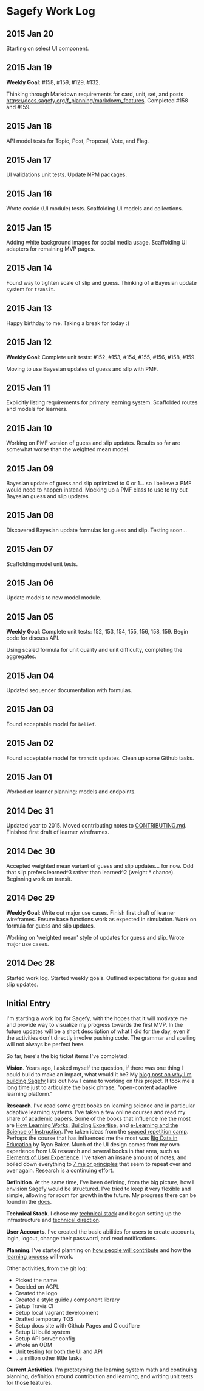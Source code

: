 Sagefy Work Log
===============

2015 Jan 20
-----------

Starting on select UI component.

2015 Jan 19
-----------

**Weekly Goal**: #158, #159, #129, #132.

Thinking through Markdown requirements for card, unit, set, and posts <https://docs.sagefy.org/f_planning/markdown_features>. Completed #158 and #159.

2015 Jan 18
-----------

API model tests for Topic, Post, Proposal, Vote, and Flag.

2015 Jan 17
-----------

UI validations unit tests. Update NPM packages.

2015 Jan 16
-----------

Wrote cookie (UI module) tests. Scaffolding UI models and collections.

2015 Jan 15
-----------

Adding white background images for social media usage. Scaffolding UI adapters for remaining MVP pages.

2015 Jan 14
-----------

Found way to tighten scale of slip and guess. Thinking of a Bayesian update system for `transit`.

2015 Jan 13
-----------

Happy birthday to me. Taking a break for today :)

2015 Jan 12
-----------

**Weekly Goal**: Complete unit tests: #152, #153, #154, #155, #156, #158, #159.

Moving to use Bayesian updates of guess and slip with PMF.

2015 Jan 11
-----------

Explicitly listing requirements for primary learning system. Scaffolded routes and models for learners.

2015 Jan 10
-----------

Working on PMF version of guess and slip updates. Results so far are somewhat worse than the weighted mean model.

2015 Jan 09
----------

Bayesian update of guess and slip optimized to 0 or 1... so I believe a PMF would need to happen instead. Mocking up a PMF class to use to try out Bayesian guess and slip updates.

2015 Jan 08
-----------

Discovered Bayesian update formulas for guess and slip. Testing soon...

2015 Jan 07
-----------

Scaffolding model unit tests.

2015 Jan 06
-----------

Update models to new model module.

2015 Jan 05
-----------

**Weekly Goal**: Complete unit tests: 152, 153, 154, 155, 156, 158, 159. Begin code for discuss API.

Using scaled formula for unit quality and unit difficulty, completing the aggregates.

2015 Jan 04
-----------

Updated sequencer documentation with formulas.

2015 Jan 03
-----------

Found acceptable model for `belief`.

2015 Jan 02
-----------

Found acceptable model for `transit` updates. Clean up some Github tasks.

2015 Jan 01
-----------

Worked on learner planning: models and endpoints.

2014 Dec 31
-----------

Updated year to 2015. Moved contributing notes to [CONTRIBUTING.md](https://github.com/blog/1184-contributing-guidelines). Finished first draft of learner wireframes.

2014 Dec 30
-----------

Accepted weighted mean variant of guess and slip updates... for now. Odd that slip prefers learned^3 rather than learned^2 (weight * chance). Beginning work on transit.

2014 Dec 29
-----------

**Weekly Goal**: Write out major use cases. Finish first draft of learner wireframes. Ensure base functions work as expected in simulation. Work on formula for guess and slip updates.

Working on 'weighted mean' style of updates for guess and slip. Wrote major use cases.

2014 Dec 28
-----------

Started work log. Started weekly goals. Outlined expectations for guess and slip updates.

Initial Entry
-------------

I'm starting a work log for Sagefy, with the hopes that it will motivate me and provide way to visualize my progress towards the first MVP. In the future updates will be a short description of what I did for the day, even if the activities don't directly involve pushing code. The grammar and spelling will not always be perfect here.

So far, here's the big ticket items I've completed:

**Vision**. Years ago, I asked myself the question, if there was one thing I could build to make an impact, what would it be? My [blog post on why I'm building Sagefy](https://heiskr.com/2014/09/21/why-sagefy/) lists out how I came to working on this project. It took me a long time just to articulate the basic phrase, "open-content adaptive learning platform."

**Research**. I've read some great books on learning science and in particular adaptive learning systems. I've taken a few online courses and read my share of academic papers. Some of the books that influence me the most are [How Learning Works](http://www.amazon.com/How-Learning-Works-Research-Based-Principles/dp/0470484101), [Building Expertise](https://www.amazon.com/dp/0787988448), and [e-Learning and the Science of Instruction](http://www.amazon.com/Learning-Science-Instruction-Guidelines-Multimedia/dp/0470874309/ref=dp_ob_title_bk). I've taken ideas from the [spaced repetition camp](http://www.supermemo.com/english/contents.htm). Perhaps the course that has influenced me the most was [Big Data in Education](https://class.coursera.org/bigdata-edu-001) by Ryan Baker. Much of the UI design comes from my own experience from UX research and several books in that area, such as [Elements of User Experience](http://www.amazon.com/The-Elements-User-Experience-User-Centered/dp/0735712026). I've taken an insane amount of notes, and boiled down everything to [7 major principles](https://docs.sagefy.org/ideas) that seem to repeat over and over again. Research is a continuing effort.

**Definition**. At the same time, I've been defining, from the big picture, how I envision Sagefy would be structured. I've tried to keep it very flexible and simple, allowing for room for growth in the future. My progress there can be found in the [docs](https://docs.sagefy.org/).

**Technical Stack**. I chose my [technical stack](https://docs.sagefy.org/f_technology/stack) and began setting up the infrastructure and [technical direction](https://docs.sagefy.org/f_technology/contribution).

**User Accounts**. I've created the basic abilities for users to create accounts, login, logout, change their password, and read notifications.

**Planning**. I've started planning on [how people will contribute](https://docs.sagefy.org/f_planning/user_accounts) and how the [learning process](https://docs.sagefy.org/f_planning/contributors_mvp) will work.

Other activities, from the git log:

- Picked the name
- Decided on AGPL
- Created the logo
- Created a style guide / component library
- Setup Travis CI
- Setup local vagrant development
- Drafted temporary TOS
- Setup docs site with Github Pages and Cloudflare
- Setup UI build system
- Setup API server config
- Wrote an ODM
- Unit testing for both the UI and API
- ...a million other little tasks

**Current Activities**. I'm prototyping the learning system math and continuing planning, definition around contribution and learning, and writing unit tests for those features.
